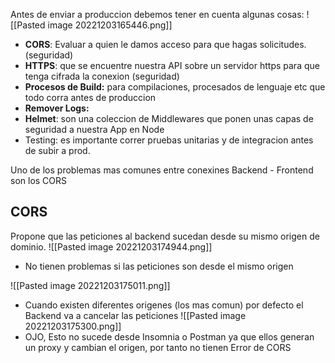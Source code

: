Antes de enviar a produccion debemos tener en cuenta algunas cosas:
![[Pasted image 20221203165446.png]]
- **CORS**: Evaluar a quien le damos acceso para que hagas solicitudes. (seguridad)
- **HTTPS**: que se encuentre nuestra API sobre un servidor https para que tenga cifrada la conexion (seguridad)
- **Procesos de Build:** para compilaciones, procesados de lenguaje etc que todo corra antes de produccion
- **Remover Logs:**
- **Helmet**: son una coleccion de Middlewares que ponen unas capas de seguridad a nuestra App en Node
- Testing: es importante correr pruebas unitarias y de integracion antes de subir a prod.

Uno de los problemas mas comunes entre conexines Backend - Frontend son los CORS

## CORS
Propone que las peticiones al backend sucedan desde su mismo origen de dominio.
![[Pasted image 20221203174944.png]]
- No tienen problemas si las peticiones son desde el mismo origen

![[Pasted image 20221203175011.png]]
- Cuando existen diferentes origenes (los mas comun) por defecto el Backend va a cancelar las peticiones
![[Pasted image 20221203175300.png]]
- OJO, Esto no sucede desde Insomnia o Postman ya que ellos generan un proxy y cambian el origen, por tanto no tienen Error de CORS
